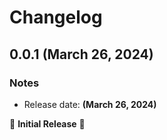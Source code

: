 # Changelog

## 0.0.1 (March 26, 2024)

### Notes

- Release date: **(March 26, 2024)**

🎉 **Initial Release** 🎉
